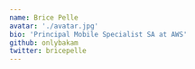 ```yaml
---
name: Brice Pelle
avatar: './avatar.jpg'
bio: 'Principal Mobile Specialist SA at AWS'
github: onlybakam
twitter: bricepelle
---
```

